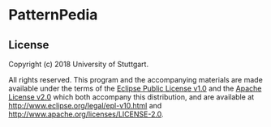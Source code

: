 # PatternPedia

## License

Copyright (c) 2018 University of Stuttgart.

All rights reserved. This program and the accompanying materials
are made available under the terms of the [Eclipse Public License v1.0]
and the [Apache License v2.0] which both accompany this distribution,
and are available at http://www.eclipse.org/legal/epl-v10.html
and http://www.apache.org/licenses/LICENSE-2.0.

[Apache License v2.0]: http://www.apache.org/licenses/LICENSE-2.0.html
[Eclipse Public License v1.0]: http://www.eclipse.org/legal/epl-v10.html
